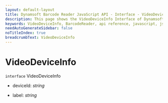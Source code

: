 ```yaml
---
layout: default-layout
title: Dynamsoft Barcode Reader JavaScript API - Interface - VideoDeviceInfo
description: This page shows the VideoDeviceInfo Interface of Dynamsoft Barcode Reader JavaScript SDK.
keywords: VideoDeviceInfo, BarcodeReader, api reference, javascript, js
needAutoGenerateSidebar: false
noTitleIndex: true
breadcrumbText: VideoDeviceInfo
---
```



# VideoDeviceInfo

`interface` VideoDeviceInfo

* deviceId: *string*

* label: *string*
